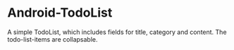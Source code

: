 # Android-TodoList
A simple TodoList, which includes fields for title, category and content. The todo-list-items are collapsable.
